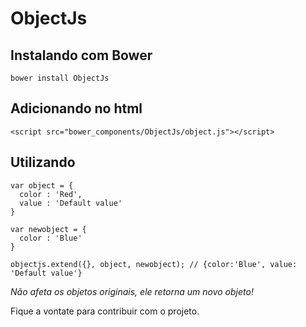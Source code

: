 ObjectJs
========

## Instalando com Bower

```
bower install ObjectJs
```
## Adicionando no html

```
<script src="bower_components/ObjectJs/object.js"></script>
```

## Utilizando

```
var object = {
  color : 'Red',
  value : 'Default value'
}

var newobject = {
  color : 'Blue'
}

objectjs.extend({}, object, newobject); // {color:'Blue', value: 'Default value'}
```

_Não afeta os objetos originais, ele retorna um novo objeto!_

Fique a vontate para contribuir com o projeto.
